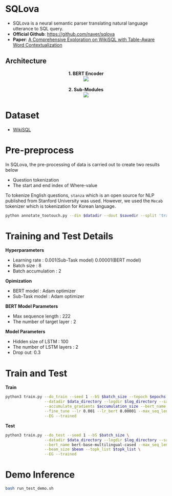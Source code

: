 # SQLova
- SQLova is a neural semantic parser translating natural language utterance to SQL query. 
- **Official Github**: https://github.com/naver/sqlova
- **Paper**: [A Comprehensive Exploration on WikiSQL with Table-Aware Word Contextualization](https://arxiv.org/pdf/1902.01069.pdf)

## Architecture

<div align='center'>
    <strong>1. BERT Encoder</strong><br>
    <img src='https://user-images.githubusercontent.com/37654013/119766968-f95d4580-bef0-11eb-858e-50a9cd8d2f6d.png'>
</div>
<br>
<div align='center'>
    <strong>2. Sub-Modules</strong><br>
    <img src='https://user-images.githubusercontent.com/37654013/119767064-2e699800-bef1-11eb-81f1-1a5d7cb6992d.png'>
</div>

# Dataset 
- [WikiSQL](https://github.com/salesforce/WikiSQL)


# Pre-preprocess

In SQLova, the pre-processing of data is carried out to create two results below

- Question tokenization
- The start and end index of Where-value 

To tokenize English questions, `stanza` which is an open source for NLP published from Stanford University was used. However, we used the `Mecab` tokenizer which is tokenization for Korean language.

```bash
python annotate_tootouch.py --din $datadir --dout $savedir --split 'train,dev,test'
```

# Training and Test Details

**Hyperparameters**
- Learning rate : 0.001(Sub-Task model) 0.00001(BERT model)
- Batch size : 8
- Batch accumulation : 2

**Opimization**
- BERT model : Adam optimizer
- Sub-Task model : Adam optimizer

**BERT Model Parameters**
- Max sequence length : 222
- The number of target layer : 2

**Model Parameters**
- Hidden size of LSTM : 100
- The number of LSTM layers : 2
- Drop out: 0.3


# Train and Test

**Train**

```bash
python3 train.py --do_train --seed 1 --bS $batch_size --tepoch $epochs \
                 --datadir $data_directory --logdir $log_directory --savedir $save_directory \
                 --accumulate_gradients $accumulation_size --bert_name bert-base-multilingual-cased \
                 --fine_tune --lr 0.001 --lr_bert 0.00001 --max_seq_length 222 \
                 --EG --trained
```

**Test**

```bash
python3 train.py --do_test --seed 1 --bS $batch_size \
                 --datadir $data_directory --logdir $log_directory --savedir $save_directory \
                 --bert_name bert-base-multilingual-cased --max_seq_length 222 \
                 --beam_size $beam --topk_list $topk_list \
                 --EG --trained 
```

# Demo Inference

```bash
bash run_test_demo.sh
```